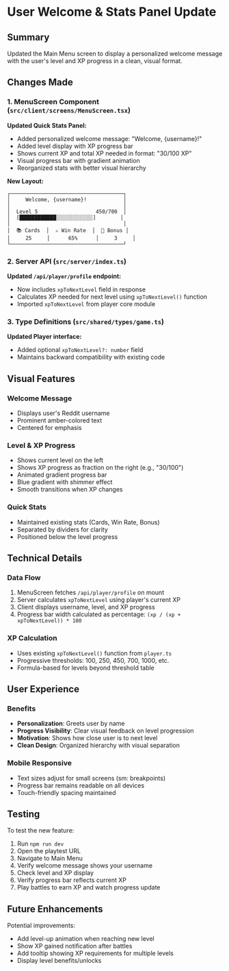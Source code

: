# User Welcome & Stats Panel Update

## Summary

Updated the Main Menu screen to display a personalized welcome message with the user's level and XP progress in a clean, visual format.

## Changes Made

### 1. MenuScreen Component (`src/client/screens/MenuScreen.tsx`)

**Updated Quick Stats Panel:**
- Added personalized welcome message: "Welcome, {username}!"
- Added level display with XP progress bar
- Shows current XP and total XP needed in format: "30/100 XP"
- Visual progress bar with gradient animation
- Reorganized stats with better visual hierarchy

**New Layout:**
```
┌─────────────────────────────────────┐
│     Welcome, {username}!            │
│                                     │
│  Level 5                   450/700  │
│  [████████████░░░░░░░░░░░░]        │
│                                     │
│  📚 Cards  │  ⚔️ Win Rate  │  🎁 Bonus │
│     25     │      65%      │     3     │
└─────────────────────────────────────┘
```

### 2. Server API (`src/server/index.ts`)

**Updated `/api/player/profile` endpoint:**
- Now includes `xpToNextLevel` field in response
- Calculates XP needed for next level using `xpToNextLevel()` function
- Imported `xpToNextLevel` from player core module

### 3. Type Definitions (`src/shared/types/game.ts`)

**Updated Player interface:**
- Added optional `xpToNextLevel?: number` field
- Maintains backward compatibility with existing code

## Visual Features

### Welcome Message
- Displays user's Reddit username
- Prominent amber-colored text
- Centered for emphasis

### Level & XP Progress
- Shows current level on the left
- Shows XP progress as fraction on the right (e.g., "30/100")
- Animated gradient progress bar
- Blue gradient with shimmer effect
- Smooth transitions when XP changes

### Quick Stats
- Maintained existing stats (Cards, Win Rate, Bonus)
- Separated by dividers for clarity
- Positioned below the level progress

## Technical Details

### Data Flow
1. MenuScreen fetches `/api/player/profile` on mount
2. Server calculates `xpToNextLevel` using player's current XP
3. Client displays username, level, and XP progress
4. Progress bar width calculated as percentage: `(xp / (xp + xpToNextLevel)) * 100`

### XP Calculation
- Uses existing `xpToNextLevel()` function from `player.ts`
- Progressive thresholds: 100, 250, 450, 700, 1000, etc.
- Formula-based for levels beyond threshold table

## User Experience

### Benefits
- **Personalization**: Greets user by name
- **Progress Visibility**: Clear visual feedback on level progression
- **Motivation**: Shows how close user is to next level
- **Clean Design**: Organized hierarchy with visual separation

### Mobile Responsive
- Text sizes adjust for small screens (sm: breakpoints)
- Progress bar remains readable on all devices
- Touch-friendly spacing maintained

## Testing

To test the new feature:
1. Run `npm run dev`
2. Open the playtest URL
3. Navigate to Main Menu
4. Verify welcome message shows your username
5. Check level and XP display
6. Verify progress bar reflects current XP
7. Play battles to earn XP and watch progress update

## Future Enhancements

Potential improvements:
- Add level-up animation when reaching new level
- Show XP gained notification after battles
- Add tooltip showing XP requirements for multiple levels
- Display level benefits/unlocks
